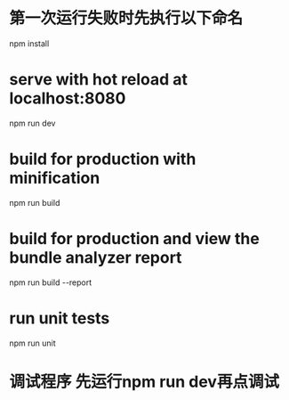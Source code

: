 # 第一次运行失败时先执行以下命名
npm install

# serve with hot reload at localhost:8080
npm run dev

# build for production with minification
npm run build

# build for production and view the bundle analyzer report
npm run build --report

# run unit tests
npm run unit

# 调试程序 先运行npm run dev再点调试
